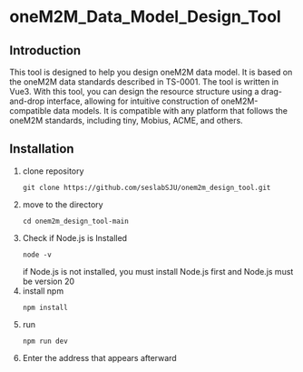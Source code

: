 # oneM2M_Data_Model_Design_Tool

## Introduction
This tool is designed to help you design oneM2M data model. It is based on the oneM2M data standards described in TS-0001. 
The tool is written in Vue3. With this tool, you can design the resource structure using a drag-and-drop interface, allowing for intuitive construction of oneM2M-compatible data models.
It is compatible with any platform that follows the oneM2M standards, including tiny, Mobius, ACME, and others.

## Installation
1. clone repository
   ```
   git clone https://github.com/seslabSJU/onem2m_design_tool.git
   ```
2. move to the directory
   ```
   cd onem2m_design_tool-main
   ```
3. Check if Node.js is Installed
   ```
   node -v
   ```
   if Node.js is not installed, you must install Node.js first
   and Node.js must be version 20
   <br/>
5. install npm
   ```
   npm install
   ```
6. run
   ```
   npm run dev
   ```
7. Enter the address that appears afterward
